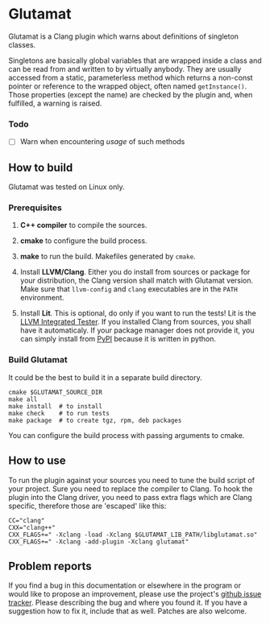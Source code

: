 Glutamat
========

Glutamat is a Clang plugin which warns about definitions of singleton classes.

Singletons are basically global variables that are wrapped inside a class and
can be read from and written to by virtually anybody. They are usually accessed
from a static, parameterless method which returns a non-const pointer or
reference to the wrapped object, often named `getInstance()`. Those properties
(except the name) are checked by the plugin and, when fulfilled, a warning is
raised.

### Todo

- [ ] Warn when encountering *usage* of such methods


How to build
------------

Glutamat was tested on Linux only.

### Prerequisites

1. **C++ compiler** to compile the sources.
2. **cmake** to configure the build process.
3. **make** to run the build. Makefiles generated by `cmake`.

4. Install **LLVM/Clang**. Either you do install from sources or package
   for your distribution, the Clang version shall match with Glutamat version.
   Make sure that `llvm-config` and `clang` executables are in the `PATH`
   environment.

5. Install **Lit**. This is optional, do only if you want to run the tests!
   Lit is the [LLVM Integrated Tester][LIT]. If you installed Clang from
   sources, you shall have it automaticaly. If your package manager does
   not provide it, you can simply install from [PyPI][PyPI] because it is
   written in python.

   [LIT]: http://llvm.org/docs/CommandGuide/lit.html
   [PyPI]: https://pypi.python.org/pypi/lit

### Build Glutamat

It could be the best to build it in a separate build directory.

    cmake $GLUTAMAT_SOURCE_DIR
    make all
    make install  # to install
    make check    # to run tests
    make package  # to create tgz, rpm, deb packages

You can configure the build process with passing arguments to cmake.


How to use
----------

To run the plugin against your sources you need to tune the build
script of your project. Sure you need to replace the compiler to
Clang. To hook the plugin into the Clang driver, you need to pass
extra flags which are Clang specific, therefore those are 'escaped'
like this:

    CC="clang"
    CXX="clang++"
    CXX_FLAGS+=" -Xclang -load -Xclang $GLUTAMAT_LIB_PATH/libglutamat.so"
    CXX_FLAGS+=" -Xclang -add-plugin -Xclang glutamat"


Problem reports
---------------

If you find a bug in this documentation or elsewhere in the program or would
like to propose an improvement, please use the project's [github issue
tracker][ISSUES]. Please describing the bug and where you found it. If you
have a suggestion how to fix it, include that as well. Patches are also
welcome.

  [ISSUES]: https://github.com/shentok/Glutamat/issues
